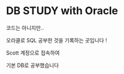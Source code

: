 <h1>DB STUDY with Oracle</h1>

  코드는 아니지만..  
  
  오라클로 SQL 공부한 것을 기록하는 곳입니다 !  
  
  Scott 계정으로 접속하여   
  
  기본 DB로 공부했습니다

